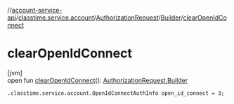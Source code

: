 //[account-service-api](../../../../index.md)/[classtime.service.account](../../index.md)/[AuthorizationRequest](../index.md)/[Builder](index.md)/[clearOpenIdConnect](clear-open-id-connect.md)

# clearOpenIdConnect

[jvm]\
open fun [clearOpenIdConnect](clear-open-id-connect.md)(): [AuthorizationRequest.Builder](index.md)

`.classtime.service.account.OpenIdConnectAuthInfo open_id_connect = 3;`
